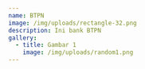 ```yaml
---
name: BTPN
image: /img/uploads/rectangle-32.png
description: Ini bank BTPN
gallery:
  - title: Gambar 1
    image: /img/uploads/random1.png
---
```

